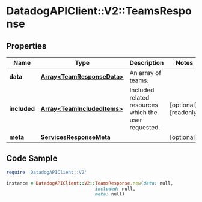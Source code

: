 # DatadogAPIClient::V2::TeamsResponse

## Properties

Name | Type | Description | Notes
------------ | ------------- | ------------- | -------------
**data** | [**Array&lt;TeamResponseData&gt;**](TeamResponseData.md) | An array of teams. | 
**included** | [**Array&lt;TeamIncludedItems&gt;**](TeamIncludedItems.md) | Included related resources which the user requested. | [optional] [readonly] 
**meta** | [**ServicesResponseMeta**](ServicesResponseMeta.md) |  | [optional] 

## Code Sample

```ruby
require 'DatadogAPIClient::V2'

instance = DatadogAPIClient::V2::TeamsResponse.new(data: null,
                                 included: null,
                                 meta: null)
```


